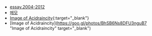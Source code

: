 - [essay.2004-2012](workspace/essay_2004_2012/list)
- [메모](post/dev/list)
- [Image of Acidraincity](https://goo.gl/photos/BhSB6Ns8DFU3nguB7){:target="_blank"}
- [Image of Acidraincity](https://goo.gl/photos/BhSB6Ns8DFU3nguB7 "Image of Acidraincity" target="_blank")

